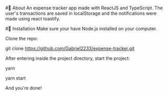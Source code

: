 #📌 About
An expense tracker app made with ReactJS and TypeScript. The user's transactions are saved in localStorage and the notifications were made using react toastify.

#📌 Installation
Make sure your have Node.js installed on your computer.

Clone the repo:

git clone https://github.com/Gabriel2233/expense-tracker.git

After entering inside the project directory, start the project:

yarn

yarn start

And you're done!





